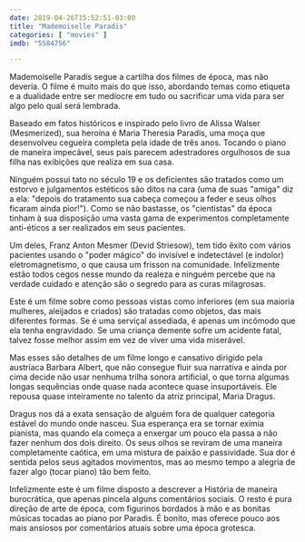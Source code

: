 ```yaml
---
date: 2019-04-26T15:52:51-03:00
title: "Mademoiselle Paradis"
categories: [ "movies" ]
imdb: "5584756"

---
```

Mademoiselle Paradis segue a cartilha dos filmes de época, mas não deveria. O filme é muito mais do que isso, abordando temas como etiqueta e a dualidade entre ser medíocre em tudo ou sacrificar uma vida para ser algo pelo qual será lembrada.

Baseado em fatos históricos e inspirado pelo livro de Alissa Walser (Mesmerized), sua heroína é Maria Theresia Paradis, uma moça que desenvolveu cegueira completa pela idade de três anos. Tocando o piano de maneira impecável, seus pais parecem adestradores orgulhosos de sua filha nas exibições que realiza em sua casa.

Ninguém possui tato no século 19 e os deficientes são tratados como um estorvo e julgamentos estéticos são ditos na cara (uma de suas "amiga" diz a ela: "depois do tratamento sua cabeça começou a feder e seus olhos ficaram ainda pior!"). Como se não bastasse, os "cientistas" da época tinham à sua disposição uma vasta gama de experimentos completamente anti-éticos a ser realizados em seus pacientes.

Um deles, Franz Anton Mesmer (Devid Striesow), tem tido êxito com vários pacientes usando o "poder mágico" do invisível e indetectável (e indolor) eletromagnetismo, o que causa um frisson na comunidade. Infelizmente estão todos cegos nesse mundo da realeza e ninguém percebe que na verdade cuidado e atenção são o segredo para as curas milagrosas.

Este é um filme sobre como pessoas vistas como inferiores (em sua maioria mulheres, aleijados e criados) são tratadas como objetos, das mais diferentes formas. Se é uma serviçal assediada, é apenas um incômodo que ela tenha engravidado. Se uma criança demente sofre um acidente fatal, talvez fosse melhor assim em vez de viver uma vida miserável.

Mas esses são detalhes de um filme longo e cansativo dirigido pela austríaca Barbara Albert, que não consegue fluir sua narrativa e ainda por cima decide não usar nenhuma trilha sonora artificial, o que torna algumas longas sequências onde quase nada acontece quase insuportáveis. Ele repousa quase inteiramente no talento da atriz principal, Maria Dragus.

Dragus nos dá a exata sensação de alguém fora de qualquer categoria estável do mundo onde nasceu. Sua esperança era se tornar exímia pianista, mas quando ela começa a enxergar um pouco ela passa a não fazer nenhum dos dois direito. Os seus olhos se reviram de uma maneira completamente caótica, em uma mistura de paixão e passividade. Sua dor é sentida pelos seus agitados movimentos, mas ao mesmo tempo a alegria de fazer algo (tocar piano) tão bem feito.

Infelizmente este é um filme disposto a descrever a História de maneira burocrática, que apenas pincela alguns comentários sociais. O resto é pura direção de arte de época, com figurinos bordados à mão e as bonitas músicas tocadas ao piano por Paradis. É bonito, mas oferece pouco aos mais ansiosos por comentários atuais sobre uma época grotesca.
